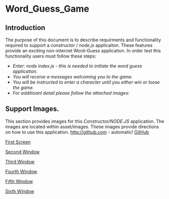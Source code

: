 # Word_Guess_Game

## Introduction
 The purpose of this document is to describe requirments and functionality required to support a *constructor* / *node.js* applicaiton. These features provide an exciting non-internet Word-Guess application. In order test this functionality users must follow these steps:
- *Enter: node index.js - this is needed to initiate the word guess application.*
- *You will receive a messages welcoming you to the game.*
- *You will be instructed to enter a character until you either win or loose the game.*
- *For additioanl detail please follow the attached images:*

## Support Images.
   This section provides images for this *Constructor/NODE.JS* application. The images are located within asset/images. These images provide directions on how to use this application. 
http://github.com - automatic!
[GitHub](http://github.com)

[First Screen](https://github.com/DiggsNG/Word_Guess_Game/blob/master/asset/images/words1.PNG)

[Second Window](https://github.com/DiggsNG/Word_Guess_Game/blob/master/asset/images/word2.PNG)

[Third Window](https://github.com/DiggsNG/Word_Guess_Game/blob/master/asset/images/word3.PNG)

[Fourth Window](https://github.com/DiggsNG/Word_Guess_Game/blob/master/asset/images/word4.PNG)

[Fifth Window](https://github.com/DiggsNG/Word_Guess_Game/blob/master/asset/images/word5.PNG)

[Sixth Window](https://github.com/DiggsNG/Word_Guess_Game/blob/master/asset/images/word6.PNG)
